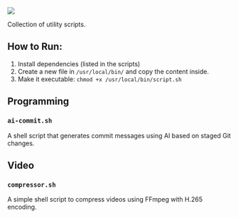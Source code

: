 ![](https://dummyimage.com/1200x400/222222/ffffff&text=Scripts)

Collection of utility scripts.

## How to Run:
1. Install dependencies (listed in the scripts)
2. Create a new file in `/usr/local/bin/` and copy the content inside.
3. Make it executable: `chmod +x /usr/local/bin/script.sh`

## Programming
### `ai-commit.sh`
A shell script that generates commit messages using AI based on staged Git changes.

## Video
### `compressor.sh`
A simple shell script to compress videos using FFmpeg with H.265 encoding.
